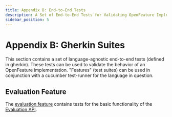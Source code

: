 ```yaml
---
title: Appendix B: End-to-End Tests
description: A Set of End-to-End Tests for Validating OpenFeature Implementations
sidebar_position: 5
---
```


# Appendix B: Gherkin Suites

This section contains a set of language-agnostic end-to-end tests (defined in gherkin).
These tests can be used to validate the behavior of an OpenFeature implementation.
"Features" (test suites) can be used in conjunction with a cucumber test-runner for the language in question.

## Evaluation Feature

The [evaluation feature](./assets/gherkin/evaluation.feature) contains tests for the basic functionality of the [Evaluation API](./sections/01-flag-evaluation.md).
